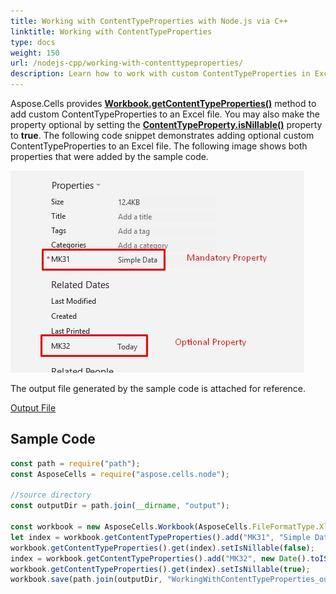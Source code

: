 ```yaml
---  
title: Working with ContentTypeProperties with Node.js via C++  
linktitle: Working with ContentTypeProperties  
type: docs  
weight: 150  
url: /nodejs-cpp/working-with-contenttypeproperties/  
description: Learn how to work with custom ContentTypeProperties in Excel files using Aspose.Cells for Node.js via C++.  
---  
```


Aspose.Cells provides [**Workbook.getContentTypeProperties()**](https://reference.aspose.com/cells/nodejs-cpp/workbook/#getContentTypeProperties--) method to add custom ContentTypeProperties to an Excel file. You may also make the property optional by setting the [**ContentTypeProperty.isNillable()**](https://reference.aspose.com/cells/nodejs-cpp/contenttypeproperty/#isNillable--) property to **true**. The following code snippet demonstrates adding optional custom ContentTypeProperties to an Excel file. The following image shows both properties that were added by the sample code.

![todo:image_alt_text](working-with-contenttypeproperties_1.jpg)

The output file generated by the sample code is attached for reference.

[Output File](95584314.xlsx)

## **Sample Code**  

```javascript
const path = require("path");
const AsposeCells = require("aspose.cells.node");

//source directory
const outputDir = path.join(__dirname, "output");

const workbook = new AsposeCells.Workbook(AsposeCells.FileFormatType.Xlsx);
let index = workbook.getContentTypeProperties().add("MK31", "Simple Data");
workbook.getContentTypeProperties().get(index).setIsNillable(false);
index = workbook.getContentTypeProperties().add("MK32", new Date().toISOString(), "DateTime");
workbook.getContentTypeProperties().get(index).setIsNillable(true);
workbook.save(path.join(outputDir, "WorkingWithContentTypeProperties_out.xlsx"));
```  
  
